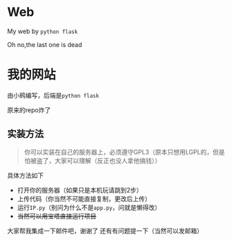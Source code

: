# Web
My web by `python flask`

Oh no,the last one is dead

# 我的网站

由小鹀编写，后端是`python flask`

原来的repo炸了

## 实装方法
> 你可以实装在自己的服务器上，必须遵守GPL3（原本只想用LGPL的，但是怕被盗了，大家可以理解（反正也没人拿他搞钱））

具体方法如下

- 打开你的服务器（如果只是本机玩请跳到2步）
- 上传代码（你当然不可能直接复制，更改后上传）
- 运行`IP.py`（别问为什么不是`app.py`，问就是懒得改）
- ~~当然可以用宝塔直接运行项目~~

大家帮我集成一下邮件吧，谢谢了
还有有问题提一下（当然可以发邮箱）
